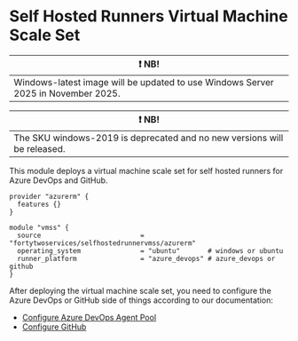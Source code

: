 # Self Hosted Runners Virtual Machine Scale Set

| :exclamation:  NB! |
|---|
| Windows-latest image will be updated to use Windows Server 2025 in November 2025. |

| :exclamation:  NB! |
|---|
| The SKU windows-2019 is deprecated and no new versions will be released. |

This module deploys a virtual machine scale set for self hosted runners for Azure DevOps and GitHub.

```hcl
provider "azurerm" {
  features {}
}

module "vmss" {
  source                         = "fortytwoservices/selfhostedrunnervmss/azurerm"
  operating_system               = "ubuntu"       # windows or ubuntu
  runner_platform                = "azure_devops" # azure_devops or github
}
```

After deploying the virtual machine scale set, you need to configure the Azure DevOps or GitHub side of things according to our documentation:

- [Configure Azure DevOps Agent Pool](https://docs.fortytwo.io/marketplace-offerings/self-hosted-runners/ado/step2/)
- [Configure GitHub](https://docs.fortytwo.io/marketplace-offerings/self-hosted-runners/github/step2/)
